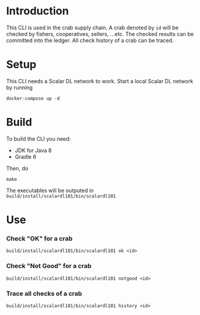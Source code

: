 # Introduction
This CLI is used in the crab supply chain.
A crab denoted by `id` will be checked by fishers, cooperatives, sellers, ...etc.
The checked results can be committed into the ledger.
All check history of a crab can be traced.

# Setup
This CLI needs a Scalar DL network to work. Start a local Scalar DL network by running

```
docker-compose up -d
```

# Build
To build the CLI you need:
- JDK for Java 8
- Gradle 6

Then, do
```
make
```

The executables will be outputed in `build/install/scalardl101/bin/scalardl101`

# Use
### Check "OK" for a crab

```
build/install/scalardl101/bin/scalardl101 ok <id>
```

### Check "Not Good" for a crab
```
build/install/scalardl101/bin/scalardl101 notgood <id>
```

### Trace all checks of a crab
```
build/install/scalardl101/bin/scalardl101 history <id>
```
